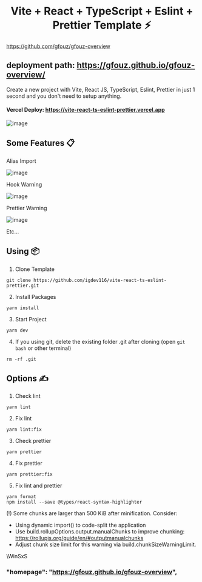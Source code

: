 <h1 align='center'>Vite + React + TypeScript + Eslint + Prettier Template ⚡</h1>

https://github.com/gfouz/gfouz-overview

## deployment path: https://gfouz.github.io/gfouz-overview/

Create a new project with Vite, React JS, TypeScript, Eslint, Prettier in just 1 second and you don't need to setup anything.

#### **Vercel Deploy: https://vite-react-ts-eslint-prettier.vercel.app**

![image](https://user-images.githubusercontent.com/70432453/170648662-2ff424b9-74e9-4754-a04d-512fe1496a3b.png)

## **Some Features 📋**

Alias Import

![image](https://user-images.githubusercontent.com/70432453/170644457-ede03cca-44e9-4543-94d3-412c9d317063.png)

Hook Warning

![image](https://user-images.githubusercontent.com/70432453/170638708-23a20ffd-156e-494a-84be-b1e1cfdb5c93.png)

Prettier Warning

![image](https://user-images.githubusercontent.com/70432453/170639043-24423ed1-73cc-4730-b270-2acea1ae0c74.png)

Etc...

## **Using 📦**

1. Clone Template

```
git clone https://github.com/igdev116/vite-react-ts-eslint-prettier.git
```

2. Install Packages

```
yarn install
```

3. Start Project

```
yarn dev
```

4. If you using git, delete the existing folder .git after cloning (open `git bash` or other terminal)

```
rm -rf .git
```

## **Options ✍️**

1. Check lint

```
yarn lint
```

2. Fix lint

```
yarn lint:fix
```

3. Check prettier

```
yarn prettier
```

4. Fix prettier

```
yarn prettier:fix
```

5. Fix lint and prettier

```
yarn format
npm install --save @types/react-syntax-highlighter
```

(!) Some chunks are larger than 500 KiB after minification. Consider:
- Using dynamic import() to code-split the application
- Use build.rollupOptions.output.manualChunks to improve chunking: https://rollupjs.org/guide/en/#outputmanualchunks
- Adjust chunk size limit for this warning via build.chunkSizeWarningLimit.

\WinSxS

### "homepage": "https://gfouz.github.io/gfouz-overview",